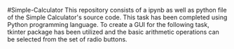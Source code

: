 #Simple-Calculator
This repository consists of a ipynb as well as python file of the Simple Calculator's source code. This task has been completed using Python programming language.
To create a GUI for the following task, tkinter package has been utilized and the basic arithmetic operations can be selected from the set of radio buttons.
